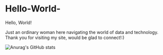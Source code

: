 # Hello-World-
Hello, World!

Just an ordinary woman here navigating the world of data and technology. Thank you for visiting my site, would be glad to connect!:)

![Anurag's GitHub stats](https://github-readme-stats.vercel.app/api?username=grettethel&theme=dark&show_icons=true)


